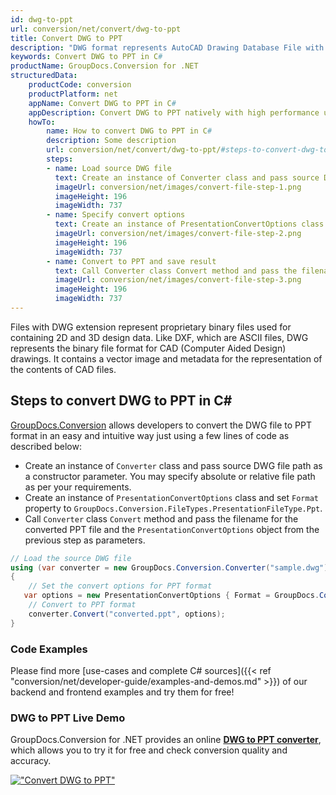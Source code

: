 ```yaml
---
id: dwg-to-ppt
url: conversion/net/convert/dwg-to-ppt
title: Convert DWG to PPT
description: "DWG format represents AutoCAD Drawing Database File with .dwg extension. Learn how to convert DWG to PPT file programmatically in C# language using GroupDocs.Conversion for .NET library."
keywords: Convert DWG to PPT in C#
productName: GroupDocs.Conversion for .NET
structuredData:
    productCode: conversion
    productPlatform: net
    appName: Convert DWG to PPT in C#
    appDescription: Convert DWG to PPT natively with high performance using C# language and server side GroupDocs.Conversion for .NET APIs, without the use of any software like Microsoft or Open Office.
    howTo:
        name: How to convert DWG to PPT in C# 
        description: Some description
        url: conversion/net/convert/dwg-to-ppt/#steps-to-convert-dwg-to-ppt-in-c
        steps:
        - name: Load source DWG file 
          text: Create an instance of Converter class and pass source DWG file path as a constructor parameter. You may specify absolute or relative file path as per your requirements. 
          imageUrl: conversion/net/images/convert-file-step-1.png
          imageHeight: 196
          imageWidth: 737
        - name: Specify convert options 
          text: Create an instance of PresentationConvertOptions class.
          imageUrl: conversion/net/images/convert-file-step-2.png
          imageHeight: 196
          imageWidth: 737
        - name: Convert to PPT and save result 
          text: Call Converter class Convert method and pass the filename for the converted HTML file and the PresentationConvertOptions object from the previous step as parameters.
          imageUrl: conversion/net/images/convert-file-step-3.png
          imageHeight: 196
          imageWidth: 737
---
```


Files with DWG extension represent proprietary binary files used for containing 2D and 3D design data. Like DXF, which are ASCII files, DWG represents the binary file format for CAD (Computer Aided Design) drawings. It contains a vector image and metadata for the representation of the contents of CAD files.

## Steps to convert DWG to PPT in C#

[GroupDocs.Conversion](https://products.groupdocs.com/conversion/net) allows developers to convert the DWG file to PPT format in an easy and intuitive way just using a few lines of code as described below:

* Create an instance of `Converter` class and pass source DWG file path as a constructor parameter. You may specify absolute or relative file path as per your requirements. 
* Create an instance of `PresentationConvertOptions` class and set `Format` property to `GroupDocs.Conversion.FileTypes.PresentationFileType.Ppt`.
* Call `Converter` class `Convert` method and pass the filename for the converted PPT file and the `PresentationConvertOptions` object from the previous step as parameters.

```csharp
// Load the source DWG file
using (var converter = new GroupDocs.Conversion.Converter("sample.dwg"))
{
    // Set the convert options for PPT format
   var options = new PresentationConvertOptions { Format = GroupDocs.Conversion.FileTypes.PresentationFileType.Ppt };
    // Convert to PPT format
    converter.Convert("converted.ppt", options);
}
```

### Code Examples

Please find more [use-cases and complete C# sources]({{< ref "conversion/net/developer-guide/examples-and-demos.md" >}}) of our backend and frontend examples and try them for free!

### DWG to PPT Live Demo

GroupDocs.Conversion for .NET provides an online [**DWG to PPT converter**](https://products.groupdocs.app/conversion/dwg-to-ppt), which allows you to try it for free and check conversion quality and accuracy.

[!["Convert DWG to PPT"](conversion/net/images/convert-to-ppt/convert-dwg-to-ppt.png)](https://products.groupdocs.app/conversion/dwg-to-ppt)